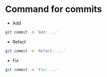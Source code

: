 # Command for commits

- Add
```bash 
git commit -m 'Add: ...'
```

- Refact
```bash 
git commit -m 'Refact: ...'
```

- Fix
```bash 
git commit -m 'Fix: ...'
```